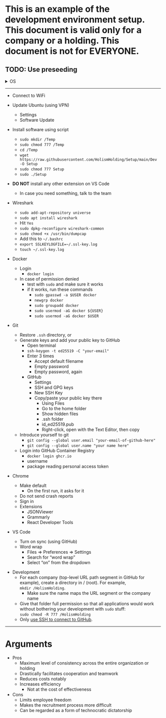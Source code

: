 # This is an example of the development environment setup. This document is valid only for a company or a holding. **This document is not for EVERYONE**.

## TODO: Use preseeding

<details>
  <summary>OS</summary>
  

- Ubuntu
  - Only 22.04 LTS
  - Only from ubunto.com
  - Bootable image
    - using [Startup Disk Creator](https://ubuntu.com/tutorials/create-a-usb-stick-on-ubuntu#3-launch-startup-disk-creator)
    - or using [balenaEtcher](https://ubuntu.com/tutorials/install-ubuntu-desktop#3-create-a-bootable-usb-stick)
  - Boot
  - Choose **Install Ubuntu**
    - Select English (US)
  - Keyboard layout
    - Enlish (US)
  - DO NOT Connect to WiFi
    - Reason: faster installation and async update after installation
  - Minimal installation
    - Make sure no box is selected
  - Erase disk and install Ubuntu
    - Always be ready to lose your machine
    - Advanced features
      - None
  - Press **Install Now**
    - Press **Continue**
  - Where are you?
    - Choose Tehran
    - Press **Continue**
  - Computer name
    - pc or laptop
      - Prompt would become user@pc or user@laptop
    - Choose a simple password (you will be asked for it frequently)
      - Preferably choose 100 as your password
    - **DO NOT** choose auto-login
      - If you choose auto-login, you will encouner *keyring* later. To disable auto-login later:
        - Settings
        - User
        - Unlock
        - disable Automatic Login
  - **DO NOT** set up **Livepatch**
    - Hit **Next**
  - **DO NOT** help Ubuntu
    - Select **No, don't send system info**
  - Privacy (Location Services)
    - Up to you
  - Remove everything from the left bar
  - **DO NOT** install any other languages
    - Just English & Persian
    - **DO NOT** change defaults
  - Change culture
    - Settings
    - Region & Language
    - Format
    - English (United States)
  - todo: DO NOT DO THIS YET
    - [Enable root](https://askubuntu.com/questions/1192471/login-as-root-on-ubuntu-desktop) and login as root always (This decision is explained [here](https://nefcanto.ir/dev-circle/philosophy/why-root))
  
</details>

---

- Connect to WiFi
- Update Ubuntu (using VPN)
  - Settings
  - Software Update
- Install software using script
  - `sudo mkdir /Temp`
  - `sudo chmod 777 /Temp`
  - `cd /Temp`
  - `wget https://raw.githubusercontent.com/HolismHolding/Setup/main/Dev -O Setup`
  - `sudo chmod 777 Setup`
  - `sudo ./Setup`

- **DO NOT** install any other extension on VS Code
  - In case you need something, talk to the team


- Wireshark
  - `sudo add-apt-repository universe`
  - `sudo apt install wireshark`
  - Hit `Yes`
  - `sudo dpkg-reconfigure wireshark-common`
  - `sudo chmod +x /usr/bin/dumpcap`
  - Add this to `~/.bashrc`
  - `export SSLKEYLOGFILE=~/.ssl-key.log`
  - `touch ~/.ssl-key.log`
- Docker
  - Login
    - `docker login`
  - In case of permission denied
    - test with `sudo` and make sure it works
    - if it works, run these commands
      - `sudo gpasswd -a $USER docker`
      - `newgrp docker`
      - `sudo groupadd docker`
      - `sudo usermod -aG docker ${USER}`
      - `sudo usermod -aG docker $USER`

- Git 
  - Restore `.ssh` directory, or
  - Generate keys and add your public key to GitHub 
    - Open terminal 
    - `ssh-keygen -t ed25519 -C "your-email"`
    - Enter 3 times 
      - Accept default filename 
      - Empty password 
      - Empty password, again 
    - GitHub 
      - Settings 
      - SSH and GPG keys 
      - New SSH Key 
      - Copy/paste your public key there 
        - Using Files 
        - Go to the home folder 
        - Show hidden files 
        - .ssh folder 
        - id_ed25519.pub 
        - Right-click, open with the Text Editor, then copy 
  - Introduce yourself to git 
    - `git config --global user.email "your-email-of-github-here"` 
    - `git config --global user.name "your name here"`
  - Login into GitHub Container Registry
    - `docker login ghcr.io`
    - username
    - package reading personal access token
- Chrome
  - Make default
    - On the first run, it asks for it
  - Do not send crash reports
  - Sign in
  - Extensions
    - JSONViewer
    - Grammarly
    - React Developer Tools
- VS Code
  - Turn on sync (using GitHub)
  - Word wrap
    - Files => Preferences => Settings
    - Search for “word wrap”
    - Select “on” from the dropdown

* Development
  - For each company (top-level URL path segment in GitHub for example), create a directory in / (root). For example,  
    `mkdir /HolismHolding`.
    - Make sure the name maps the URL segment or the company name
  - Give that folder full permission so that all applications would work without bothering your development with `sudo` stuff:  
    `sudo chmod -R 777 /HolismHolding`
  - Only [use SSH to connect to GitHub](https://www.freecodecamp.org/news/how-to-fix-git-always-asking-for-user-credentials/).

---

# Arguments

- Pros
  - Maximum level of consistency across the entire organization or holding
  - Drastically facilitates cooperation and teamwork
  - Reduces costs notably
  - Increases efficiency
    - Not at the cost of effectiveness
- Cons
  - Limits employee freedom
  - Makes the recruitment process more difficult
  - Can be regarded as a form of technocratic dictatorship
